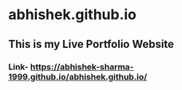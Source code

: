 # abhishek.github.io
## This is my Live Portfolio Website
### Link- https://abhishek-sharma-1999.github.io/abhishek.github.io/
